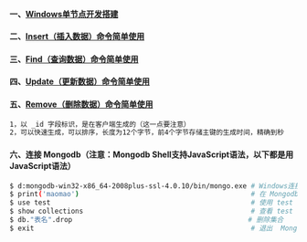#### 一、[Windows单节点开发搭建][1]
#### 二、[Insert（插入数据）命令简单使用][3]
#### 三、[Find（查询数据）命令简单使用][4]
#### 四、[Update（更新数据）命令简单使用][5]
#### 五、[Remove（删除数据）命令简单使用][6]
```bash
1，以 _id 字段标识，是在客户端生成的（这一点要注意）
2，可以快速生成，可以排序，长度为12个字节，前4个字节存储主键的生成时间，精确到秒
```
#### 六、连接 Mongodb（注意：Mongodb Shell支持JavaScript语法，以下都是用JavaScript语法）
```bash
$ d:mongodb-win32-x86_64-2008plus-ssl-4.0.10/bin/mongo.exe # Windows连接本地的Mongodb
$ print('maomao')                                          # 在 Mongodb Shell 上打印一句话
$ use test                                                 # 使用 test 数据库
$ show collections                                         # 查看 test 数据库里面的所有集合
$ db."表名".drop                                           # 删除集合
$ exit                                                     # 退出  Mongodb Shell
```

[1]: https://github.com/firechiang/mongodb-test/blob/master/doc/windows-install-dev.md
[3]: https://github.com/firechiang/mongodb-test/blob/master/doc/shell_insert_use.md
[4]: https://github.com/firechiang/mongodb-test/blob/master/doc/shell_find_use.md
[5]: https://github.com/firechiang/mongodb-test/blob/master/doc/shell_update_use.md
[6]: https://github.com/firechiang/mongodb-test/blob/master/doc/shell_remove_use.md
